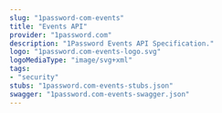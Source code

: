 ```yaml
---
slug: "1password-com-events"
title: "Events API"
provider: "1password.com"
description: "1Password Events API Specification."
logo: "1password.com-events-logo.svg"
logoMediaType: "image/svg+xml"
tags:
- "security"
stubs: "1password.com-events-stubs.json"
swagger: "1password.com-events-swagger.json"
---
```

